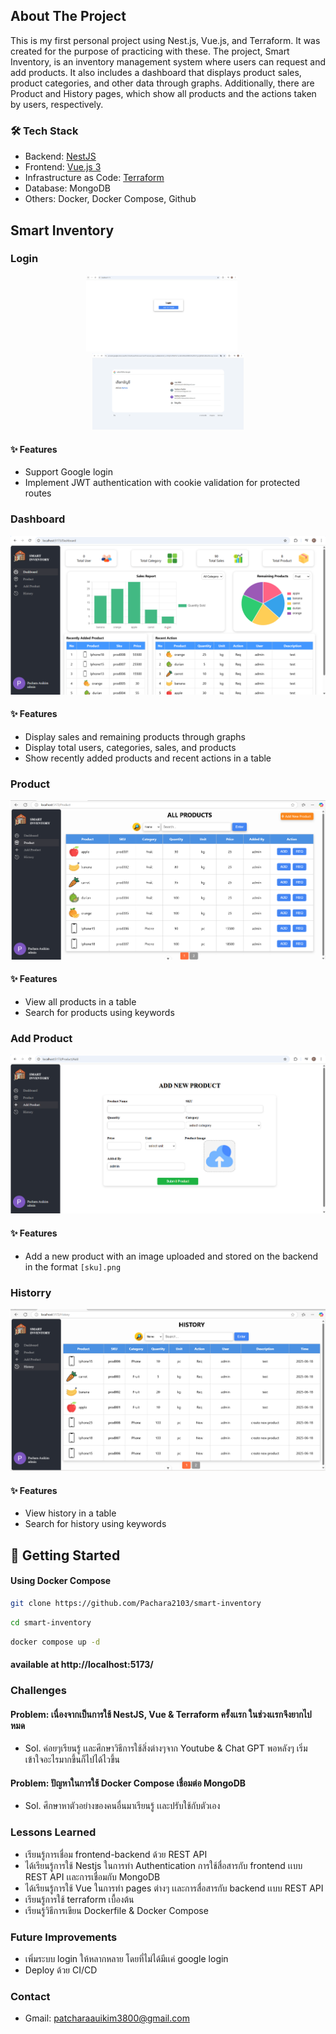 ## About The Project
This is my first personal project using Nest.js, Vue.js, and Terraform. It was created for the purpose of practicing with these. The project, Smart Inventory, is an inventory management system where users can request and add products. It also includes a dashboard that displays product sales, product categories, and other data through graphs. Additionally, there are Product and History pages, which show all products and the actions taken by users, respectively.

### 🛠 Tech Stack
- Backend: [NestJS](https://nestjs.com/)
- Frontend: [Vue.js 3](https://vuejs.org/)
- Infrastructure as Code: [Terraform](https://www.terraform.io/)
- Database: MongoDB
- Others: Docker, Docker Compose, Github

## Smart Inventory
### Login
<p align="center">
  <img src="./screenshots/login.png" alt="Login Screenshot" width="48%" style="margin-right:20px;"/>
  <img src="./screenshots/google.png" alt="Login Screenshot" width="48%" />
</p>

#### ✨ Features
- Support Google login
- Implement JWT authentication with cookie validation for protected routes

### Dashboard
![Dashboard Screenshot](./screenshots/dashboard.png)
#### ✨ Features
- Display sales and remaining products through graphs
- Display total users, categories, sales, and products
- Show recently added products and recent actions in a table

### Product
![Product Screenshot](./screenshots/product.png)
#### ✨ Features
- View all products in a table
- Search for products using keywords

### Add Product
![AddProduct Screenshot](./screenshots/addproduct.png)
#### ✨ Features
- Add a new product with an image uploaded and stored on the backend in the format `[sku].png`

### Historry
![Histort Screenshot](./screenshots/History.png)
#### ✨ Features
- View history in a table
- Search for history using keywords

## 🚀 Getting Started
#### Using Docker Compose
 ```sh 
 git clone https://github.com/Pachara2103/smart-inventory 
 ```
  ```sh 
 cd smart-inventory
 ```
  ```sh 
 docker compose up -d
 ```
#### available at http://localhost:5173/

### Challenges
#### Problem: เนื่องจากเป็นการใช้ NestJS, Vue & Terraform ครั้งเเรก ในช่วงเเรกจึงยากไปหมด
- Sol. ค่อยๆเรียนรู้ เเละศึกษาวิธีการใช้สิ่งต่างๆจาก Youtube & Chat GPT พอหลังๆ เริ่มเข้าใจอะไรมากขึ้นก็ไปได้ไวขึ้น 
#### Problem: ปัญหาในการใช้ Docker Compose เชื่อมต่อ MongoDB 
- Sol. ศึกษาหาตัวอย่างของคนอื่นมาเรียนรู้ เเละปรับใช้กับตัวเอง 

### Lessons Learned
- เรียนรู้การเชื่อม frontend-backend ด้วย REST API
- ได้เรียนรู้การใช้ Nestjs ในการทำ Authentication การใช้สื่อสารกับ  frontend เเบบ REST API เเละการเชื่อมกับ MongoDB
- ได้เรียนรู้การใช้ Vue ในการทำ pages ต่างๆ เเละการสื่อสารกับ backend เเบบ REST API
- เรียนรู้การใช้ terraform เบื้องต้น
- เรียนรู้วิธีการเขียน Dockerfile & Docker Compose

### Future Improvements
- เพิ่มระบบ login ให้หลากหลาย โดยที่ไม่ได้มีเเค่ google login
- Deploy ด้วย CI/CD

### Contact
- Gmail: patcharaauikim3800@gmail.com









